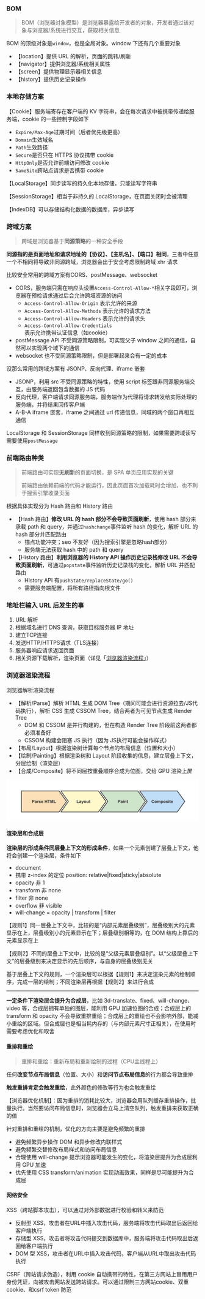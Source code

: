 ### BOM

> BOM（浏览器对象模型）是浏览器暴露给开发者的对象，开发者通过该对象与浏览器/系统进行交互，获取相关信息

BOM 的顶级对象是`window`，也是全局对象。window 下还有几个重要对象

- 【location】提供 URL 的解析，页面的跳转/刷新
- 【navigator】提供浏览器/系统相关属性
- 【screen】提供物理显示器相关信息
- 【history】提供历史记录操作

### 本地存储方案

【Cookie】服务端寄存在客户端的 KV 字符串，会在每次请求中被携带传递给服务端，cookie 的一些控制字段如下

- `Expire/Max-Age`过期时间（后者优先级更高）
- `Domain`生效域名
- `Path`生效路径
- `Secure`是否只在 HTTPS 协议携带 cookie
- `HttpOnly`是否允许前端访问修改 cookie
- `SameSite`跨站点请求是否携带 cookie

【LocalStorage】同步读写的持久化本地存储，只能读写字符串

【SessionStorage】相当于非持久的 LocalStorage，在页面关闭时会被清理

【IndexDB】可以存储结构化数据的数据库，异步读写

### 跨域方案

> 跨域是浏览器基于**同源策略**的一种安全手段

**同源指的是页面地址和请求地址的【协议】、【主机名】、【端口】相同**，三者中任意一个不相同将导致非同源跨域，浏览器会出于安全考虑限制跨域 xhr 请求

比较安全常用的跨域方案有CORS、postMessage、websocket

- CORS，服务端只需在响应头设置`Access-Control-Allow-*`相关字段即可，浏览器在预检请求通过后会允许跨域资源的访问
  - `Access-Control-Allow-Origin` 表示允许的来源
  - `Access-Control-Allow-Methods` 表示允许的请求方法
  - `Access-Control-Allow-Headers` 表示允许的请求头
  - `Access-Control-Allow-Credentials` 表示允许携带认证信息（如cookie）
- postMessage API 不受同源策略限制，可实现父子 window 之间的通信，自然可以实现两个域下的通信
- websocket 也不受同源策略限制，但是部署起来会有一定的成本

没那么常用的跨域方案有 JSONP、反向代理、iframe 嵌套

- JSONP，利用 src 不受同源策略的特性，使用 script 标签跟非同源服务端交互，由服务端返回包含数据的 JS 代码
- 反向代理，客户端请求同源服务端，服务端作为代理将请求转发给实际处理的服务端，并将结果回传客户端
- A-B-A iframe 嵌套，iframe 之间通过 url 传递信息，同域的两个窗口再相互通信 


LocalStorage 和 SessionStorage 同样收到同源策略的限制，如果需要跨域读写需要使用`postMessage`

### 前端路由种类

> 前端路由可实现**无刷新**的页面切换，是 SPA 单页应用实现的关键
>
> 前端路由依赖前端的代码才能运行，因此页面首次加载耗时会增加，也不利于搜索引擎收录页面

根据具体实现分为 Hash 路由和 History 路由

- 【Hash 路由】**修改 URL 的 hash 部分不会导致页面刷新**，使用 hash 部分来承载 path 和 query，并通过`hashchange`事件监听 hash 的变化，解析 URL 的 hash 部分并匹配路由
  - 锚点功能冲突；seo 不友好（因为搜索引擎是忽略hash部分）
  - 服务端无法获取 hash 中的 path 和 query
- 【History 路由】**利用浏览器的 History API 操作历史记录栈修改 URL 不会导致页面刷新**，可通过`popstate`事件监听历史记录栈的变化，解析 URL 并匹配路由
  - History API 有`pushState/replaceState/go()`
  - 需要服务端配置，将所有路径指向根文件

### 地址栏输入 URL 后发生的事

1. URL 解析
2. 根据域名进行 DNS 查询，获取目标服务器 IP 地址
3. 建立TCP连接
4. 发送HTTP/HTTPS请求（TLS连接）
5. 服务器响应请求返回页面
6. 相关资源下载解析，渲染页面（详见「[浏览器渲染流程](#浏览器渲染流程)」）

### 浏览器渲染流程

浏览器解析渲染流程

- 【解析/Parse】解析 HTML 生成 DOM Tree（期间可能会进行资源拉去/JS代码执行），解析 CSS 生成 CSSOM Tree，结合两者为可见节点生成 Render Tree
  - DOM 和 CSSOM 是并行构建的，但在构造 Render Tree 阶段前这两者都必须准备好
  - CSSOM 构建会阻塞 JS 执行（因为 JS执行可能会操作样式）
- 【布局/Layout】根据渲染树计算每个节点的布局信息（位置和大小）
- 【绘制/Painting】根据渲染树和 Layout 阶段收集的信息，建立层叠上下文，分层绘制（渲染层）
- 【合成/Composite】将不同层按重叠顺序合成为位图，交给 GPU 渲染上屏

![image](browser.assets/126033732-d5002255-1c88-4dee-9371-da166aacdca9.png)

#### 渲染层和合成层

**渲染层的形成条件同层叠上下文的形成条件**，如果一个元素创建了层叠上下文，他将会创建一个渲染层，条件如下

- document
- 携带 z-index 的定位 position: relative|fixed|sticky|absolute
- opacity 非 1
- transform 非 none
- filter 非 none
- overflow 非 visible
- will-change = opacity | transform | filter

【规则1】同一层叠上下文中，比较的是“内部元素层叠级别”，层叠级别大的元素显示在上，层叠级别小的元素显示在下；层叠级别相等的，在 DOM 结构上靠后的元素显示在上

【规则2】不同的层叠上下文中，比较的是“父级元素层叠级别”。以“父级层叠上下文”的层叠级别来决定显示的先后顺序，与自身的层叠级别无关

基于层叠上下文的规则，一个渲染层可以根据【规则1】来决定渲染元素的绘制顺序，完成一层的绘制；不同渲染层再根据【规则2】来进行合成

___

**一定条件下渲染层会提升为合成层**，比如 3d-translate、fixed、will-change、video 等，合成层拥有单独的图层，能利用 GPU 加速位图的合成；合成层上的 transform 和 opacity 不会导致重排重绘；合成层上的重绘也不会影响外部，能减小重绘的区域。但合成层也是相当耗内存的（与内部元素尺寸正相关），在使用时需要考虑优化和取舍

#### 重排和重绘

> 重排和重绘：重新布局和重新绘制的过程（CPU主线程上）

任何**改变节点布局信息**（位置、大小）和**访问节点布局信息**的行为都会导致重排

**触发重排肯定会触发重绘**，此外颜色的修改等行为也会触发重绘

【浏览器优化机制】：因为重排的消耗比较大，浏览器会用队列缓存重排操作，批量执行。当然要访问布局信息时，浏览器会立马上清空队列，触发重排来获取正确的值

针对重排和重绘的机制，优化的方向主要是避免频繁的重排

- 避免频繁异步操作 DOM 和异步修改内联样式
- 避免频繁交替修改布局样式和访问布局信息
- 合理使用 will-change 提示浏览器可能发生的变化，将渲染层提升为合成层利用 GPU 加速
- 优先使用 CSS transform/animation 实现动画效果，同样是尽可能提升为合成层

#### 网络安全

 XSS（跨站脚本攻击），可以通过对外部数据进行校验和转义来防范

- 反射型 XSS，攻击者在URL中插入攻击代码，服务端将攻击代码取出后返回给客户端执行
- 存储型 XSS，攻击者将攻击代码提交到数据库中，服务端将攻击代码取出后返回给客户端执行
- DOM 型 XSS，攻击者在URL中插入攻击代码，客户端从URL中取出攻击代码执行

CSRF（跨站请求伪造），利用 cookie 自动携带的特性，在第三方网站上冒用用户身份凭证，向被攻击网站发送跨站请求。可以通过限制三方网站cookie、双重cookie、和csrf token 防范
